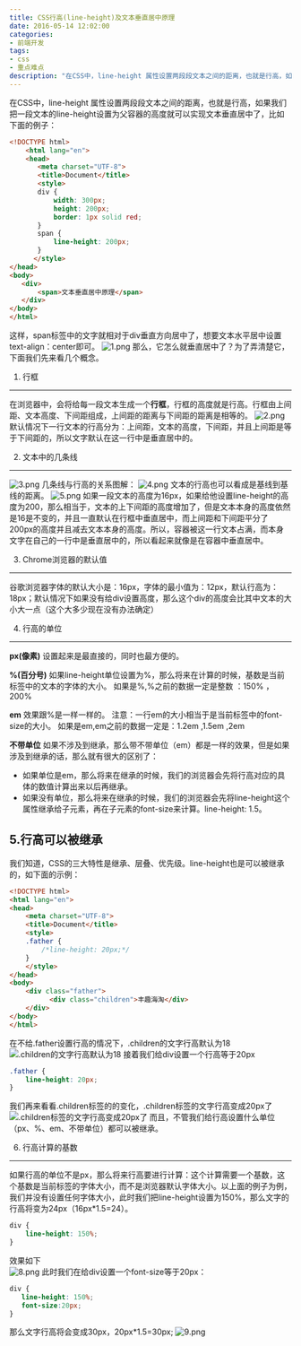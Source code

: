 ```yaml
---
title: CSS行高(line-height)及文本垂直居中原理
date: 2016-05-14 12:02:00
categories:
- 前端开发
tags:
- css
- 重点难点
description: "在CSS中，line-height 属性设置两段段文本之间的距离，也就是行高，如果我们把一段文本的line-height设置为父容器的高度就可以实现文本垂直居中了。那么，它怎么就垂直居中了？为了弄清楚它，下面我们先来看几个概念。"
---
```


在CSS中，line-height 属性设置两段段文本之间的距离，也就是行高，如果我们把一段文本的line-height设置为父容器的高度就可以实现文本垂直居中了，比如下面的例子：
```html
<!DOCTYPE html>
    <html lang="en">
    <head>
       <meta charset="UTF-8">
       <title>Document</title>
       <style>
       div {
           width: 300px;
           height: 200px;
           border: 1px solid red;
       }
       span {
           line-height: 200px;
       }
      </style>
</head>
<body>
   <div>
       <span>文本垂直居中原理</span>
   </div>
</body>
</html>
```

这样，span标签中的文字就相对于div垂直方向居中了，想要文本水平居中设置text-align：center即可。
![1.png](http://upload-images.jianshu.io/upload_images/68937-a07e7b8f4ad6ac46.png?imageMogr2/auto-orient/strip%7CimageView2/2/w/1240)
那么，它怎么就垂直居中了？为了弄清楚它，下面我们先来看几个概念。

1. 行框
-------------------------
在浏览器中，会将给每一段文本生成一个**行框**，行框的高度就是行高。行框由上间距、文本高度、下间距组成，上间距的距离与下间距的距离是相等的。
![2.png](http://upload-images.jianshu.io/upload_images/68937-a287041aba8e8217.png?imageMogr2/auto-orient/strip%7CimageView2/2/w/1240)
默认情况下一行文本的行高分为：上间距，文本的高度，下间距，并且上间距是等于下间距的，所以文字默认在这一行中是垂直居中的。

2. 文本中的几条线
--------------------------------
![3.png](http://upload-images.jianshu.io/upload_images/68937-31f6657bf046e8a0.png?imageMogr2/auto-orient/strip%7CimageView2/2/w/1240)
几条线与行高的关系图解：
![4.png](http://upload-images.jianshu.io/upload_images/68937-c6cf627c0fb2f809.png?imageMogr2/auto-orient/strip%7CimageView2/2/w/1240)
文本的行高也可以看成是基线到基线的距离。
![5.png](http://upload-images.jianshu.io/upload_images/68937-99eddf2299822240.png?imageMogr2/auto-orient/strip%7CimageView2/2/w/1240)
如果一段文本的高度为16px，如果给他设置line-height的高度为200，那么相当于，文本的上下间距的高度增加了，但是文本本身的高度依然是16是不变的，并且一直默认在行框中垂直居中，而上间距和下间距平分了200px的高度并且减去文本本身的高度。所以，容器被这一行文本占满，而本身文字在自己的一行中是垂直居中的，所以看起来就像是在容器中垂直居中。

3. Chrome浏览器的默认值
--------------------------------------------------------
谷歌浏览器字体的默认大小是：16px，字体的最小值为：12px，默认行高为：18px；默认情况下如果没有给div设置高度，那么这个div的高度会比其中文本的大小大一点（这个大多少现在没有办法确定）

4. 行高的单位
----------------------------------
**px(像素)**
设置起来是最直接的，同时也最方便的。

**%(百分号)**
如果line-height单位设置为%，那么将来在计算的时候，基数是当前标签中的文本的字体的大小。
如果是%,%之前的数据一定是整数 ：150% ，200%

**em**
效果跟%是一样一样的。
注意：一行em的大小相当于是当前标签中的font-size的大小。
如果是em,em之前的数据一定是：1.2em ,1.5em ,2em

**不带单位**
如果不涉及到继承，那么带不带单位（em）都是一样的效果，但是如果涉及到继承的话，那么就有很大的区别了：
+ 如果单位是em，那么将来在继承的时候，我们的浏览器会先将行高对应的具体的数值计算出来以后再继承。
+ 如果没有单位，那么将来在继承的时候，我们的浏览器会先将line-height这个属性继承给子元素，再在子元素的font-size来计算。line-height: 1.5。

5.行高可以被继承
----------------------------------
我们知道，CSS的三大特性是继承、层叠、优先级。line-height也是可以被继承的，如下面的示例：
```html
<!DOCTYPE html>
<html lang="en">
<head>
	<meta charset="UTF-8">
	<title>Document</title>
	<style>
	.father {
    	/*line-height: 20px;*/
	}
	</style>
</head>
<body>
    <div class="father">
    	  <div class="children">丰趣海淘</div>
    </div>
</body>
</html>
```

在不给.father设置行高的情况下，.children的文字行高默认为18
![.children的文字行高默认为18](http://upload-images.jianshu.io/upload_images/68937-4332babc588af34c.png?imageMogr2/auto-orient/strip%7CimageView2/2/w/1240)
接着我们给div设置一个行高等于20px
```css
.father {
    line-height: 20px;
}
```

我们再来看看.children标签的的变化，.children标签的文字行高变成20px了
![.children标签的文字行高变成20px了](http://upload-images.jianshu.io/upload_images/68937-f0b6c800786190db.png?imageMogr2/auto-orient/strip%7CimageView2/2/w/1240)
而且，不管我们给行高设置什么单位（px、%、em、不带单位）都可以被继承。

6. 行高计算的基数
-----------------------------------
如果行高的单位不是px，那么将来行高要进行计算：这个计算需要一个基数，这个基数是当前标签的字体大小，而不是浏览器默认字体大小。以上面的例子为例，我们并没有设置任何字体大小，此时我们把line-height设置为150%，那么文字的行高将变为24px（16px*1.5=24）。
```css
div {
    line-height: 150%;
}
```

效果如下  
![8.png](http://upload-images.jianshu.io/upload_images/68937-d67694bb8ccd7396.png?imageMogr2/auto-orient/strip%7CimageView2/2/w/1240)
此时我们在给div设置一个font-size等于20px：
```css
div {
   line-height: 150%;
   font-size:20px;
}
```

那么文字行高将会变成30px，20px*1.5=30px;
![9.png](http://upload-images.jianshu.io/upload_images/68937-fbf1797892333859.png?imageMogr2/auto-orient/strip%7CimageView2/2/w/1240)